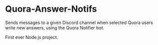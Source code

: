 # Quora-Answer-Notifs
Sends messages to a given Discord channel when selected Quora users write new answers, using the Quora Notifier bot.

First ever Node.js project.
